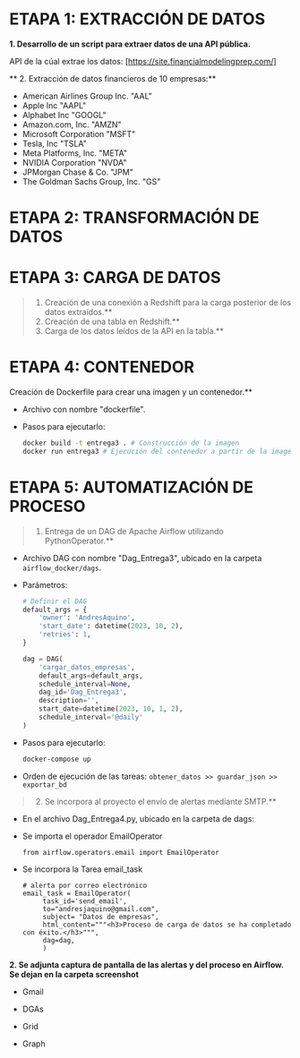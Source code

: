 # ETAPA 1: EXTRACCIÓN DE DATOS

**1. Desarrollo de un script para extraer datos de una API pública.**

API de la cúal extrae los datos: [https://site.financialmodelingprep.com/]

** 2. Extracción de datos financieros de 10 empresas:**

   - American Airlines Group Inc. "AAL"
   - Apple Inc "AAPL"
   - Alphabet Inc "GOOGL"
   - Amazon.com, Inc. "AMZN"
   - Microsoft Corporation "MSFT"
   - Tesla, Inc "TSLA"
   - Meta Platforms, Inc. "META"
   - NVIDIA Corporation "NVDA"
   - JPMorgan Chase & Co. "JPM"
   - The Goldman Sachs Group, Inc. "GS"

# ETAPA 2: TRANSFORMACIÓN DE DATOS


# ETAPA 3: CARGA DE DATOS

> 1. Creación de una conexión a Redshift para la carga posterior de los datos extraídos.**
> 2. Creación de una tabla en Redshift.**
> 3. Carga de los datos leídos de la API en la tabla.**

# ETAPA 4: CONTENEDOR

Creación de Dockerfile para crear una imagen y un contenedor.**

   - Archivo con nombre "dockerfile".

   - Pasos para ejecutarlo:

     ```bash
     docker build -t entrega3 . # Construcción de la imagen
     docker run entrega3 # Ejecución del contenedor a partir de la imagen
     ```

# ETAPA 5: AUTOMATIZACIÓN DE PROCESO

> 1. Entrega de un DAG de Apache Airflow utilizando PythonOperator.**

   - Archivo DAG con nombre "Dag_Entrega3", ubicado en la carpeta `airflow_docker/dags`.

   - Parámetros:

     ```python
     # Definir el DAG
     default_args = {
         'owner': 'AndresAquino',
         'start_date': datetime(2023, 10, 2),
         'retries': 1,
     }

     dag = DAG(
         'cargar_datos_empresas',
         default_args=default_args,
         schedule_interval=None, 
         dag_id='Dag_Entrega3',
         description='',
         start_date=datetime(2023, 10, 1, 2),
         schedule_interval='@daily'
     )
     ```

   - Pasos para ejecutarlo:

     ```bash
     docker-compose up
     ```

   - Orden de ejecución de las tareas: `obtener_datos >> guardar_json >> exportar_bd`

> 2. Se incorpora al proyecto el envío de alertas mediante SMTP.**

   - En el archivo Dag_Entrega4.py, ubicado en la carpeta de dags:

   - Se importa el operador EmailOperator

         from airflow.operators.email import EmailOperator
 
   - Se incorpora la Tarea email_task

         # alerta por correo electrónico
         email_task = EmailOperator(
              task_id='send_email',
              to="andresjaquino@gmail.com",
              subject= "Datos de empresas",
              html_content="""<h3>Proceso de carga de datos se ha completado con éxito.</h3>""",
              dag=dag,
              )

**2. Se adjunta captura de pantalla de las alertas y del proceso en Airflow. Se dejan en la carpeta screenshot**

   - Gmail
     
   - DGAs

   - Grid

   - Graph

